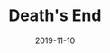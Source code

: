---
date: 2019-11-10
dateYear: 2019
isbn: 9781466853454
title: Death's End
description: "With The Three-Body Problem, English-speaking readers got their first chance to read China's most beloved science fiction author, Cixin Liu. The Three-Body Problem was released to great acclaim including coverage in The New York Times and The Wall Street Journal and reading list picks by Barack Obama and Mark Zuckerberg. It was also won the Hugo and Nebula Awards, making it the first translated novel to win a major SF award. Now this epic trilogy concludes with Death's End. Half a century after the Doomsday Battle, the uneasy balance of Dark Forest Deterrence keeps the Trisolaran invaders at bay. Earth enjoys unprecedented prosperity due to the infusion of Trisolaran knowledge. With human science advancing daily and the Trisolarans adopting Earth culture, it seems that the two civilizations will soon be able to co-exist peacefully as equals without the terrible threat of mutually assured annihilation. But the peace has also made humanity complacent. Cheng Xin, an aerospace engineer from the early twenty-first century, awakens from hibernation in this new age. She brings with her knowledge of a long-forgotten program dating from the beginning of the Trisolar Crisis, and her very presence may upset the delicate balance between two worlds. Will humanity reach for the stars or die in its cradle?"
cover: cover-deaths-end.jpeg
coverGoogle: https://books.google.com/books/content?id=A_1oCAAAQBAJ&printsec=frontcover&img=1&zoom=1&edge=curl&source=gbs_api
pageCount: 592
authors: Cixin Liu
publishers: Macmillan
published: 2016-09-20
publishedYear: 2016
shelves:
- fiction
---